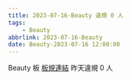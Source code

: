 ```yaml
---
title: 2023-07-16-Beauty 違規 0 人
tags:
    - Beauty
abbrlink: 2023-07-16-Beauty
date: Beauty-2023-07-16 12:00:00
---
```

Beauty 板 [板規連結](https://www.ptt.cc/bbs/Beauty/M.1630069980.A.84B.html)
昨天違規 0 人
